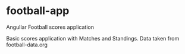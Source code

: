 # football-app
Angullar Football scores application

Basic scores application with Matches and Standings.
Data taken from football-data.org
